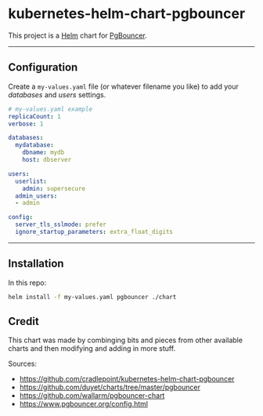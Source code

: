# kubernetes-helm-chart-pgbouncer

This project is a [Helm](https://helm.sh/) chart for [PgBouncer](https://pgbouncer.github.io).

---

## Configuration

Create a `my-values.yaml` file (or whatever filename you like) to add your *databases* and *users* settings.

```yaml
# my-values.yaml example
replicaCount: 1
verbose: 1

databases:
  mydatabase:
    dbname: mydb
    host: dbserver

users:
  userlist:
    admin: supersecure
  admin_users:
  - admin

config:
  server_tls_sslmode: prefer
  ignore_startup_parameters: extra_float_digits
```

---

## Installation

In this repo:

```bash
helm install -f my-values.yaml pgbouncer ./chart
```

## Credit

This chart was made by combinging bits and pieces from other available charts and then modifying and adding in more stuff.

Sources:
* https://github.com/cradlepoint/kubernetes-helm-chart-pgbouncer
* https://github.com/duyet/charts/tree/master/pgbouncer
* https://github.com/wallarm/pgbouncer-chart
* https://www.pgbouncer.org/config.html
